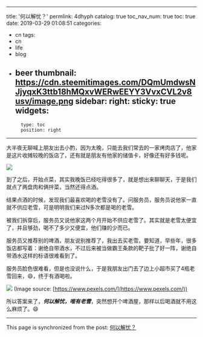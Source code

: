 
---
title: '何以解忧？'
permlink: 4dhyph
catalog: true
toc_nav_num: true
toc: true
date: 2019-03-29 01:08:51
categories:
- cn
tags:
- cn
- life
- blog
- beer
thumbnail: https://cdn.steemitimages.com/DQmUmdwsNJjyqxK3ttb18hMQxvWERwEEYY3VvxCVL2v8usv/image.png
sidebar:
    right:
        sticky: true
widgets:
    -
        type: toc
        position: right
---


大半夜无聊喊上朋友出去小酌，因为太晚，只能去我们常去的一家烤肉店了，他家是这片收摊较晚的饭店了，还有就是朋友有他家的储值卡，好像还有好多钱呢。

![](https://cdn.steemitimages.com/DQmUmdwsNJjyqxK3ttb18hMQxvWERwEEYY3VvxCVL2v8usv/image.png)

到了之后，开始点菜，其实我晚饭已经吃得很多了，就是想出来聊聊天，于是我们就点了两盘肉和俩拌菜，当然还得点酒。

结果点酒的时候，发现我们最喜欢喝的老雪没有了。问服务员，服务员说他家一直就不供应老雪，可是明明我们来过N多次都是喝的老雪。

被我们拆穿后，服务员又说他家这两个月开始不供应老雪了。其实就是老雪太便宜了，并且够劲，喝不了多少又便宜，他们赚的少而已。

服务员又推荐别的啤酒，朋友说别推荐了，我出去买老雪。要知道，早些年，很多饭店都写着：谢绝自带酒水，不过后来被当做霸王条款的靶子批了好一阵，谢绝自带酒水这样的标语很难看到了。

服务员脸色很难看，但是也没说什么，于是我朋友出门去了边上小超市买了4瓶老雪回来，😄，终于有酒喝啦。

![](https://cdn.steemitimages.com/DQmVKAZubmikBRSZ2xEEcu15LdsKtEQbpbK8CAnxJwi1hg5/image.png)
(Image source: [https://www.pexels.com/](https://www.pexels.com/))

所以答案来了，***何以解忧，唯有老雪***，突然想开个啤酒屋，那样以后喝酒就不用这么麻烦了。😄

- - -

This page is synchronized from the post: [何以解忧？](https://steemit.com/@oflyhigh/4dhyph)
